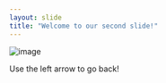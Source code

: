 ```yaml
---
layout: slide
title: "Welcome to our second slide!"
---
```

![image](https://user-images.githubusercontent.com/95029709/145461804-cb3f18e6-e0d9-4250-9ac2-5944080e83aa.png)

Use the left arrow to go back!
